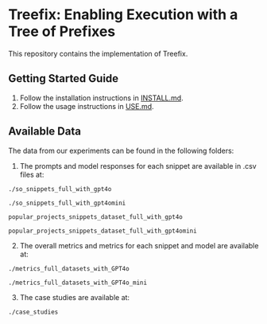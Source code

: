 # Treefix: Enabling Execution with a Tree of Prefixes

This repository contains the implementation of Treefix.

## Getting Started Guide

1. Follow the installation instructions in [INSTALL.md](INSTALL.md).
2. Follow the usage instructions in [USE.md](USE.md).

## Available Data

The data from our experiments can be found in the following folders:

1. The prompts and model responses for each snippet are available in .csv files at:
```
./so_snippets_full_with_gpt4o
```
```
./so_snippets_full_with_gpt4omini
```
```
popular_projects_snippets_dataset_full_with_gpt4o
```
```
popular_projects_snippets_dataset_full_with_gpt4omini
```

2. The overall metrics and metrics for each snippet and model are available at:
```
./metrics_full_datasets_with_GPT4o
```
```
./metrics_full_datasets_with_GPT4o_mini
```

3. The case studies are available at:
```
./case_studies
```


